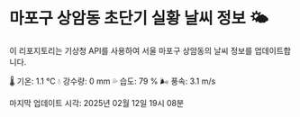 
# 마포구 상암동 초단기 실황 날씨 정보 🌤️

이 리포지토리는 기상청 API를 사용하여 서울 마포구 상암동의 날씨 정보를 업데이트합니다. 

🌡️ 기온: 1.1 ℃
💧 강수량: 0 mm
💦 습도: 79 %
🌬️ 풍속: 3.1 m/s

마지막 업데이트 시각: 2025년 02월 12일 19시 08분    
